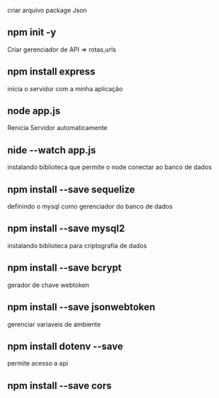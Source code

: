 criar arquivo package Json
## npm init -y

Criar gerenciador de API => rotas,urls
## npm install express

inicia o servidor com a minha aplicação
## node app.js

Renicia Servidor automaticamente
## nide --watch app.js

instalando biblioteca que permite o node conectar ao banco de dados
## npm install --save sequelize

definindo o mysql como gerenciador do banco de dados
## npm install --save mysql2

instalando biblioteca para criptografia de dados
## npm install --save bcrypt

gerador de chave webtoken
## npm install --save jsonwebtoken

gerenciar variaveis de ambiente
## npm install dotenv --save

permite acesso a api
##  npm install --save cors
